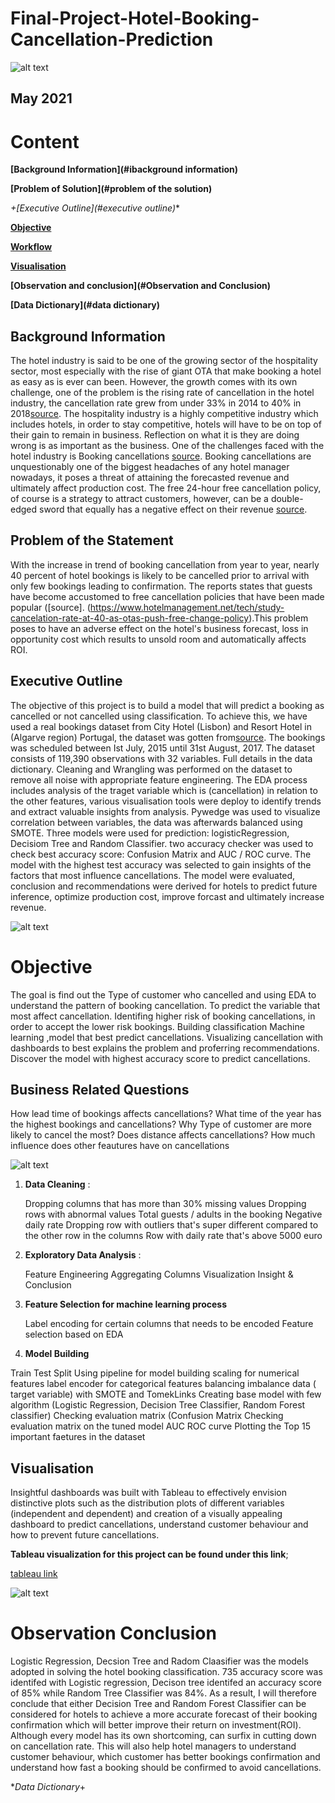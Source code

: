 # **Final-Project-Hotel-Booking-Cancellation-Prediction**

![alt text](https://github.com/Bunmi-Haastrup/Final-Project-Hotel-Booking-Cancellation-Prediction/blob/main/Visualizations/Portugal%20Map.png)

     
  ## **May 2021**
  
# **Content**
**[Background Information](#ibackground information)**

**[Problem of Solution](#problem of the solution)**

*+[Executive Outline](#executive outline)**

**[Objective](#objective)**

**[Workflow](#workflow)**

**[Visualisation](#Visualisation)**

**[Observation and conclusion](#Observation and Conclusion)**

**[Data Dictionary](#data dictionary)**

## **Background Information**
The hotel industry is said to be one of the growing sector of the hospitality sector, most especially with the rise of giant OTA that make booking a hotel as       easy as is ever can been. However, the growth comes with its own challenge, one of the problem is the rising rate of cancellation in the hotel industry, the       cancellation rate grew from under 33% in 2014 to 40% in 2018[source](https://resources.emerchantpay.com/how-hotels-can-combat-rising-cancellation-rates).
The hospitality industry is a highly competitive industry which includes hotels, in order to stay competitive, hotels will have to be on top of their gain to       remain in business. Reflection on what it is they are doing wrong is as important as the business. One of the challenges faced with the hotel industry is Booking cancellations [source](https://www.rateboard.io/en/blog/hotel-cancellations-pose-a-great-challenge).  Booking cancellations are unquestionably one of the biggest headaches of any hotel manager nowadays, it poses a threat of attaining the forecasted revenue and ultimately affect production cost. The free 24-hour free cancellation policy, of course is a strategy to attract customers, however, can be a double-edged sword that equally has a negative effect on their revenue [source](https://www.researchgate.net/publication/310504011_Predicting_Hotel_Booking_Cancellation_to_Decrease_Uncertainty_and_Increase_Revenue).

## **Problem of the Statement**
With the increase in trend of booking cancellation from year to year, nearly 40 percent of hotel bookings is likely to be cancelled prior to arrival with only     few bookings leading to confirmation. The reports states that guests have become accustomed to free cancellation policies that have been made popular ([source].   (https://www.hotelmanagement.net/tech/study-cancelation-rate-at-40-as-otas-push-free-change-policy).This problem poses to have an adverse effect on the hotel's     business forecast, loss in opportunity cost which results to unsold room and automatically affects ROI. 

## **Executive Outline**
The objective of this project is to build a model that will predict a booking as cancelled or not cancelled using classification. To achieve this, we have used a real bookings dataset from City Hotel (Lisbon) and Resort Hotel in (Algarve region) Portugal, the dataset was gotten from[source](https://www.kaggle.com/jessemostipak/hotel-booking-demand). The bookings was scheduled between Ist July, 2015 until 31st August, 2017. The dataset consists of 119,390 observations with 32 variables. Full details in the data dictionary. Cleaning and Wrangling was performed on the dataset to remove all noise with appropriate feature engineering. The EDA process includes analysis of the traget variable which is (cancellation) in relation to the other features, various visualisation tools were deploy to identify trends and extract valuable insights from analysis. Pywedge was used to visualize correlation between variables, the data was afterwards balanced using SMOTE. Three models were used for prediction: logisticRegression, Decisiom Tree and Random Classifier. two accuracy checker was used to check best accuracy score: Confusion Matrix and AUC / ROC curve. The model with the highest test accuracy was selected to gain insights of the factors that most influence cancellations. The model were evaluated, conclusion and recommendations were derived for hotels to predict future inference, optimize production cost, improve forcast and ultimately increase revenue.

![alt text](https://github.com/Bunmi-Haastrup/Hermione-granger/blob/main/image-2.png)

# **Objective**
 The goal is find out the Type of customer who cancelled and using EDA to understand the pattern of booking cancellation.
 To predict the variable that most affect cancellation.
 Identifing higher risk of booking cancellations, in order to accept the lower risk bookings.
 Building classification Machine learning ,model that best predict cancellations.
 Visualizing cancellation with dashboards to best explains the problem and proferring recommendations.
 Discover the model with highest accuracy score to predict cancellations.

## **Business Related Questions**
 How lead time of bookings affects cancellations?
 What time of the year has the highest bookings and cancellations?
 Why Type of customer are more likely to cancel the most?
 Does distance affects cancellations?
 How much influence does other feautures have on cancellations

 ![alt text](https://github.com/Bunmi-Haastrup/Final-Project-Hotel-Booking-Cancellation-Prediction/blob/main/Visualizations/Workflow.png)

1. **Data Cleaning** :

   Dropping columns that has more than 30% missing values
   Dropping rows with abnormal values
   Total guests / adults in the booking
   Negative daily rate
   Dropping row with outliers that's super different compared to the other row in the columns
   Row with daily rate that's above 5000 euro

2. **Exploratory Data Analysis** :
 
   Feature Engineering
   Aggregating Columns
   Visualization
   Insight & Conclusion
  
3. **Feature Selection for machine learning process**

   Label encoding for certain columns that needs to be encoded
   Feature selection based on EDA
  
4. **Model Building**

  Train Test Split
  Using pipeline for model building
    scaling for numerical features
    label encoder for categorical features
    balancing imbalance data ( target variable) with SMOTE and TomekLinks
  Creating base model with few algorithm (Logistic Regression, Decision Tree Classifier, Random Forest classifier)
  Checking evaluation matrix (Confusion Matrix
  Checking evaluation matrix on the tuned model AUC ROC curve
  Plotting the Top 15 important faetures in the dataset

## **Visualisation**
Insightful dashboards was built with Tableau to effectively envision distinctive  plots such as the distribution plots of different variables (independent and dependent) and creation of a visually appealing dashboard to predict cancellations, understand customer behaviour and how to prevent future cancellations.

**Tableau visualization for this project can be found under this link**; 

[tableau link](https://public.tableau.com/profile/olubunmi.abimbola.haastrup#!/vizhome/InProgress_16213358728240/TotalofBookingsperspecialrequest?publish=yes)

![alt text](https://github.com/Bunmi-Haastrup/Hermione-granger/blob/main/visualization.png)

# **Observation Conclusion**
Logistic Regression, Decsion Tree and Radom Claasifier was the models adopted in solving the hotel booking classification. 735 accuracy score was identifed with Logistic regression, Decison tree identifed an accuracy score of 85% while Random Tree Classifier was 84%. As a result, I will therefore conclude that either Decision Tree and Random Forest Classifier can be considered for hotels to achieve a more accurate forecast of their booking confirmation which will better improve their return on investment(ROI). Although every model has its own shortcoming, can surfix in cutting down on cancellation rate. This will also help hotel managers to understand customer behaviour, which customer has better bookings confirmation and understand how fast a booking should be confirmed to avoid cancellations.


**Data Dictionary*+
